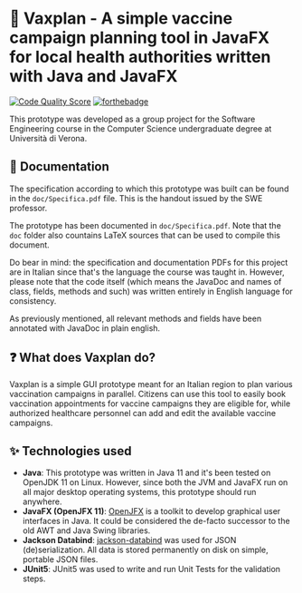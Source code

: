# 💉 Vaxplan - A simple vaccine campaign planning tool in JavaFX for local health authorities written with Java and JavaFX

[![Code Quality Score](https://www.code-inspector.com/project/29237/score/svg)](<PUBLIC-URL>) [![forthebadge](https://forthebadge.com/images/badges/made-with-java.svg)](https://forthebadge.com)

This prototype was developed as a group project for the Software Engineering course in the Computer Science undergraduate degree at Università di Verona.

## 📖 Documentation

The specification according to which this prototype was built can be found in the `doc/Specifica.pdf` file. This is the handout issued by the SWE professor.

The prototype has been documented in `doc/Specifica.pdf`. Note that the `doc` folder also countains LaTeX sources that can be used to compile this document.

Do bear in mind: the specification and documentation PDFs for this project are in Italian since that's the language the course was taught in. However, please note that the code itself (which means the JavaDoc and names of class, fields, methods and such) was written entirely in English language for consistency.

As previously mentioned, all relevant methods and fields have been annotated with JavaDoc in plain english.

## ❓ What does Vaxplan do?

Vaxplan is a simple GUI prototype meant for an Italian region to plan various vaccination campaigns in parallel. Citizens can use this tool to easily book vaccination appointments for vaccine campaigns they are eligible for, while authorized healthcare personnel can add and edit the available vaccine campaigns.


## ✨ Technologies used

* **Java**: This prototype was written in Java 11 and it's been tested on OpenJDK 11 on Linux. However, since both the JVM and JavaFX run on all major desktop operating systems, this prototype should run anywhere.
* **JavaFX (OpenJFX 11)**: [OpenJFX](https://openjfx.io/) is a toolkit to develop graphical user interfaces in Java. It could be considered the de-facto successor to the old AWT and Java Swing libraries.
* **Jackson Databind**: [jackson-databind](https://github.com/FasterXML/jackson-databind) was used for JSON (de)serialization. All data is stored permanently on disk on simple, portable JSON files.
* **JUnit5**: JUnit5 was used to write and run Unit Tests for the validation steps.